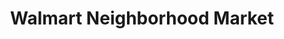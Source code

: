 ---
title: "Walmart Neighborhood Market"
url: /spartanburg/walmart-neighborhood-market/
shop: Supermarkt
---